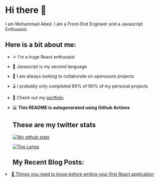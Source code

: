 <h1>Hi there 👋</h1>
<p>I am Mohammad Abed. I am a Front-End Engineer and a Javascript Enthusaist.</p>
<h2>Here is a bit about me:</h2>
<ul>
<li>
<p>⚛️ I'm a huge React enthusaist</p>
</li>
<li>
<p>📖 Javascript is my second language</p>
</li>
<li>
<p>🔎 I am always looking to collaborate on opensoure projects</p>
</li>
<li>
<p>⌛️ I probably only completed 90% of 90% of my personal projects</p>
</li>
<li>
<p>📝 Check out my <a href="https://mhmdabed.dev">portfolio</a></p>
</li>
<li>
<p>💻 <strong>This README is autogenerated using Github Actions</strong></p>
<!--TWITTER_STATS_START-->
<h2>These are my twitter stats</h2>




<!--TWITTER_STATS_END-->
<p><a href="https://github.com/anuraghazra/github-readme-stats"><img src="https://github-readme-stats.vercel.app/api?username=mhmdabed11" alt="My github stats"></a></p>
<p><a href="https://github.com/anuraghazra/github-readme-stats"><img src="https://github-readme-stats.vercel.app/api/top-langs/?username=mhmdabed11&amp;layout=compact" alt="Top Langs"></a></p>
<h2>My Recent Blog Posts:</h2>
</li>
</ul>
 <li><a href="https://mhmdabed.dev/things-you-need-to-know-before-writing-your-first-react-app">🚀 Things you need to know before writing your first React application</a></li> 
